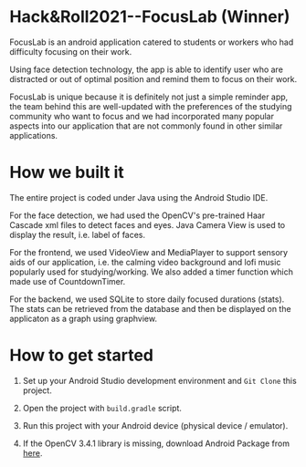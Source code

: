 # Hack&Roll2021--FocusLab (Winner)

FocusLab is an android application catered to students or workers who had difficulty focusing on their work. 

Using face detection technology, the app is able to identify user who are distracted or out of optimal position and remind them to focus on their work. 

FocusLab is unique because it is definitely not just a simple reminder app, the team behind this are well-updated with the preferences of the studying community who want to focus and we had incorporated many popular aspects into our application that are not commonly found in other similar applications.

# How we built it

The entire project is coded under Java using the Android Studio IDE.

For the face detection, we had used the OpenCV's pre-trained Haar Cascade xml files to detect faces and eyes. Java Camera View is used to display the result, i.e. label of faces.

For the frontend, we used VideoView and MediaPlayer to support sensory aids of our application, i.e. the calming video background and lofi music popularly used for studying/working. We also added a timer function which made use of CountdownTimer.

For the backend, we used SQLite to store daily focused durations (stats). The stats can be retrieved from the database and then be displayed on the applicaton as a graph using graphview.

# How to get started

1. Set up your Android Studio development environment and `Git Clone` this project.

2. Open the project with `build.gradle` script.

3. Run this project with your Android device (physical device / emulator). 

4. If the OpenCV 3.4.1 library is missing, download Android Package from [here](https://sourceforge.net/projects/opencvlibrary/files/opencv-android/3.4.1/opencv-3.4.1-android-sdk.zip/download).
